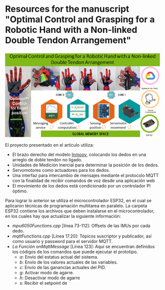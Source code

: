 # Resources for the manuscript "Optimal Control and Grasping for a Robotic Hand with a Non-linked Double Tendon Arrangement"
![Graphic Abstract](https://github.com/sanchezgarnica-erick/IEEE_RoboticHand-OptimalControl/blob/main/ProjectImages/graphicAbstract_v2.png)

El proyecto presentado en el artículo utiliza:
- El brazo derecho del modelo [Inmoov](https://inmoov.fr/), colocando los dedos en una arreglo de doble tendón no ligado.
- Unidades de Medición Inercial para determinar la posición de los dedos.
-  Servomotores como actuadores para los dedos.
- Una interfaz para intercambio de mensajes mediante el protocolo MQTT con la finalidad de recibir comandos de voz desde una aplicación web
- El movimiento de los dedos está condicionado por un controlador PI óptimo.

Para lograr lo anterior se utiliza el microcontrolador ESP32, en el cual se aplicaron técnicas de programación multitarea en paralelo.
La carpeta ESP32 contiene los archivos que deben instalarse en el microcontrolador, en los cuales hay que actualizar la siguiente información:
- *mpu6050Functions.cpp* [línea 73-112]: Offsets de las IMUs por cada dedo.
- *mqttFunctions.cpp* [Línea 17.20]: Tópicos suscriptor y publicador, así como usuario y password para el servidor MQTT.
- *La Función onMqttMessage* [Línea 123]: Aquí se encuentran definidos los códigos de los comandos que puede ejecutar el prototipo. 
	* *a*: Envío del estatus actual del sistema.
	* *b*: Envío de los valores actuales de las variables.
	* *c*: Envío de las ganancias actuales del PID.
	* *g*: Activar modo de agarre.
	* *h*: Desactivar modo de agarre
	* *s*: Recibir el setpoint de 

<!--stackedit_data:
eyJoaXN0b3J5IjpbLTYwNTY3NjMxLDEzMjMwOTMyMTgsMTIwNj
k5MDY5Miw3OTc1NjE2OCwtMTM1NTEyNDg4M119
-->